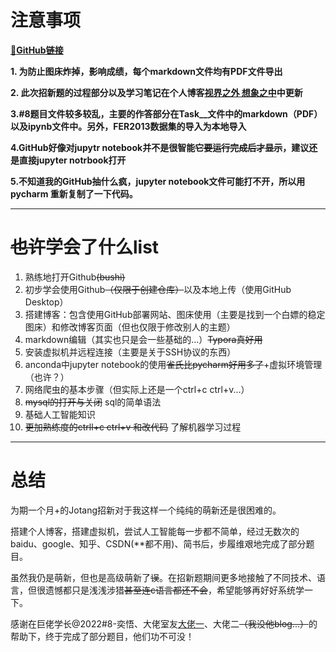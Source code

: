 # 注意事项

[🔗**GitHub链接**](https://github.com/NanQin555/JoTang)

**1. 为防止图床炸掉，影响成绩，每个markdown文件均有PDF文件导出**

**2. 此次招新题的过程部分以及学习笔记在个人博客[视界之外 想象之中](https://nanqin555.github.io/)中更新**

**3.#8题目文件较多较乱，主要的作答部分在Task__文件中的markdown（PDF）以及ipynb文件中。另外，FER2013数据集的导入为本地导入**

**4.GitHub好像对jupytr notebook并不是很智能~~它要运行完成后才显示~~，建议还是直接jupyter notrbook打开**

**5.不知道我的GitHub抽什么疯，jupyter notebook文件可能打不开，所以用pycharm 重新复制了一下代码。**

---

# ~~也许~~学会了什么list

1. 熟练地打开Github~~(bushi)~~
2. 初步学会使用Github~~（仅限于创建仓库）~~以及本地上传（使用GitHub Desktop）
3. 搭建博客：包含使用GitHub部署网站、图床使用（主要是找到一个白嫖的稳定图床）和修改博客页面（但也仅限于修改别人的主题）
4. markdown编辑（其实也只是会一些基础的...）~~Typora真好用~~
5. 安装虚拟机并远程连接（主要是关于SSH协议的东西）
6. anconda中jupyter notebook的使用~~雀氏比pycharm好用多了~~+虚拟环境管理（也许？）
7. 网络爬虫的基本步骤（但实际上还是一个ctrl+c ctrl+v...）
8. ~~mysql的打开与关闭~~ sql的简单语法
9. 基础人工智能知识
10. ~~更加熟练度的ctrll+c ctrl+v 和改代码~~ 了解机器学习过程

---

# 总结

为期一个月+的Jotang招新对于我这样一个纯纯的萌新还是很困难的。

搭建个人博客，搭建虚拟机，尝试人工智能每一步都不简单，经过无数次的baidu、google、知乎、CSDN(**都不用)、简书后，步履维艰地完成了部分题目。

虽然我仍是萌新，但也是高级萌新了~~误~~。在招新题期间更多地接触了不同技术、语言，但很遗憾都只是浅浅涉猎~~甚至连c语言都还不会~~，希望能够再好好系统学一下。

感谢在巨佬学长@2022#8-奕悟、大佬室友[大佬一](https://ricoafoat.github.io/)、大佬二~~（我没他blog...）~~的帮助下，终于完成了部分题目，他们功不可没！

